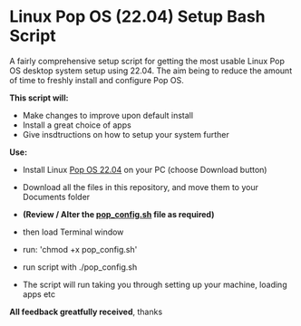 # Linux Pop OS (22.04) Setup Bash Script

A fairly comprehensive setup script for getting the most usable Linux Pop OS desktop system setup using 22.04.  The aim being to reduce the amount of time to freshly install and configure Pop OS.

**This script will:**
- Make changes to improve upon default install
- Install a great choice of apps
- Give insdtructions on how to setup your system further 

**Use:**

- Install Linux [Pop OS 22.04](https://pop.system76.com/) on your PC (choose Download button)
- Download all the files in this repository, and move them to your Documents folder

- **(Review / Alter the [pop_config.sh](https://github.com/Mr-Tea-Baggins/Linux-Pop-OS-Setup-Bash-Script-22.04/blob/main/pop_config.sh) file as required)**
- then load Terminal window
- run: 'chmod +x pop_config.sh'
- run script with ./pop_config.sh
- The script will run taking you through setting up your machine, loading apps etc

**All feedback greatfully received**, thanks
